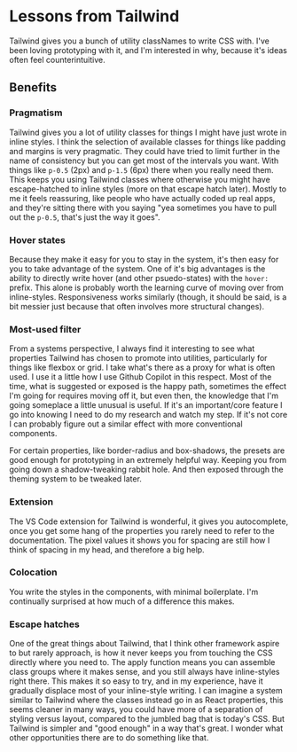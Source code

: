 # Lessons from Tailwind

Tailwind gives you a bunch of utility classNames to write CSS with. I've been loving prototyping with it, and I'm interested in why, because it's ideas often feel counterintuitive.

## Benefits

### Pragmatism

Tailwind gives you a lot of utility classes for things I might have just wrote in inline styles. I think the selection of available classes for things like padding and margins is very pragmatic. They could have tried to limit further in the name of consistency but you can get most of the intervals you want. With things like `p-0.5` (2px) and `p-1.5` (6px) there when you really need them. This keeps you using Tailwind classes where otherwise you might have escape-hatched to inline styles (more on that escape hatch later). Mostly to me it feels reassuring, like people who have actually coded up real apps, and they're sitting there with you saying "yea sometimes you have to pull out the `p-0.5`, that's just the way it goes".

### Hover states

Because they make it easy for you to stay in the system, it's then easy for you to take advantage of the system. One of it's big advantages is the ability to directly write hover (and other psuedo-states) with the `hover:` prefix. This alone is probably worth the learning curve of moving over from inline-styles. Responsiveness works similarly (though, it should be said, is a bit messier just because that often involves more structural changes).

### Most-used filter

From a systems perspective, I always find it interesting to see what properties Tailwind has chosen to promote into utilities, particularly for things like flexbox or grid. I take what's there as a proxy for what is often used. I use it a little how I use Github Copilot in this respect. Most of the time, what is suggested or exposed is the happy path, sometimes the effect I'm going for requires moving off it, but even then, the knowledge that I'm going someplace a little unusual is useful. If it's an important/core feature I go into knowing I need to do my research and watch my step. If it's not core I can probably figure out a similar effect with more conventional components.

For certain properties, like border-radius and box-shadows, the presets are good enough for prototyping in an extremely helpful way. Keeping you from going down a shadow-tweaking rabbit hole. And then exposed through the theming system to be tweaked later.

### Extension

The VS Code extension for Tailwind is wonderful, it gives you autocomplete, once you get some hang of the properties you rarely need to refer to the documentation. The pixel values it shows you for spacing are still how I think of spacing in my head, and therefore a big help.

### Colocation

You write the styles in the components, with minimal boilerplate. I'm continually surprised at how much of a difference this makes.

### Escape hatches

One of the great things about Tailwind, that I think other framework aspire to but rarely approach, is how it never keeps you from touching the CSS directly where you need to. The apply function means you can assemble class groups where it makes sense, and you still always have inline-styles right there. This makes it so easy to try, and in my experience, have it gradually displace most of your inline-style writing. I can imagine a system similar to Tailwind where the classes instead go in as React properties, this seems cleaner in many ways, you could have more of a separation of styling versus layout, compared to the jumbled bag that is today's CSS. But Tailwind is simpler and "good enough" in a way that's great. I wonder what other opportunities there are to do something like that.
